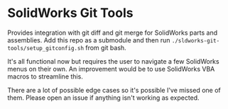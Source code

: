 # SolidWorks Git Tools
Provides integration with git diff and git merge for SolidWorks parts and
assemblies. Add this repo as a submodule and then run
`./sldworks-git-tools/setup_gitconfig.sh` from git bash.

It's all functional now but requires the user to navigate a few SolidWorks
menus on their own. An improvement would be to use SolidWorks VBA macros to
streamline this.

There are a lot of possible edge cases so it's possible I've missed one of
them. Please open an issue if anything isn't working as expected.

